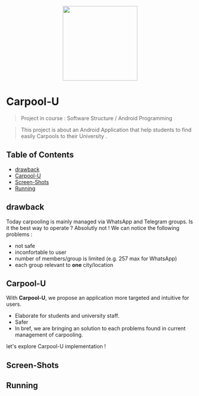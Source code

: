 
<p align="center">
  <img width="200" height="200" src="https://github.com/johant93/Carpool-U/blob/master/implementation_phase/carpool_2/app/src/main/carpool_starting-web.png">
</p>

# Carpool-U

> Project in course : Software Structure / Android Programming

> This project is about an Android Application that help students to find easily Carpools to their University .

## Table of Contents

- [drawback](#drawback)
- [Carpool-U](#Carpool-U)
- [Screen-Shots](#Screen-Shots)
- [Running](#Running)

## drawback

Today carpooling is mainly managed via WhatsApp and Telegram groups.
Is it the best way to operate ? Absolutly not ! 
We can notice the following problems :

- not safe
- inconfortable to user
- number of members/group is limited (e.g. 257 max for WhatsApp)
- each group relevant to **one** city/location 

## Carpool-U

With **Carpool-U**, we propose an application more targeted and intuitive for users.

- Elaborate for students and university staff.
- Safer
- In bref, we are bringing an solution to each problems found in current management of carpooling. 
 
let's explore Carpool-U implementation !


## Screen-Shots

## Running





